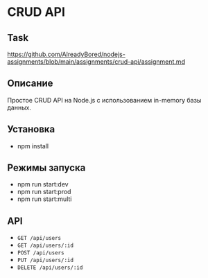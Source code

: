 # CRUD API

## Task
https://github.com/AlreadyBored/nodejs-assignments/blob/main/assignments/crud-api/assignment.md

## Описание

Простое CRUD API на Node.js с использованием in-memory базы данных.

## Установка

- npm install

## Режимы запуска

- npm run start:dev
- npm run start:prod
- npm run start:multi

## API
- `GET /api/users`
- `GET /api/users/:id`
- `POST /api/users`
- `PUT /api/users/:id`
- `DELETE /api/users/:id`
